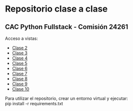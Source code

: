 # Repositorio clase a clase
## CAC Python Fullstack - Comisión 24261

Acceso a vistas:
- [Clase 2](https://ChTole.github.io/CAC-PythonFS-24261/Clase2)
- [Clase 3](https://ChTole.github.io/CAC-PythonFS-24261/Clase3)
- [Clase 4](https://ChTole.github.io/CAC-PythonFS-24261/Clase4)
- [Clase 5](https://ChTole.github.io/CAC-PythonFS-24261/Clase5)
- [Clase 6](https://ChTole.github.io/CAC-PythonFS-24261/Clase6)
- [Clase 7](https://ChTole.github.io/CAC-PythonFS-24261/Clase7)
- [Clase 8](https://ChTole.github.io/CAC-PythonFS-24261/Clase8)
- [Clase 9](https://ChTole.github.io/CAC-PythonFS-24261/Clase9)
- [Clase 10](https://ChTole.github.io/CAC-PythonFS-24261/Clase10)

Para utilizar el repositorio, crear un entorno virtual y ejecutar:  
pip install -r requirements.txt
